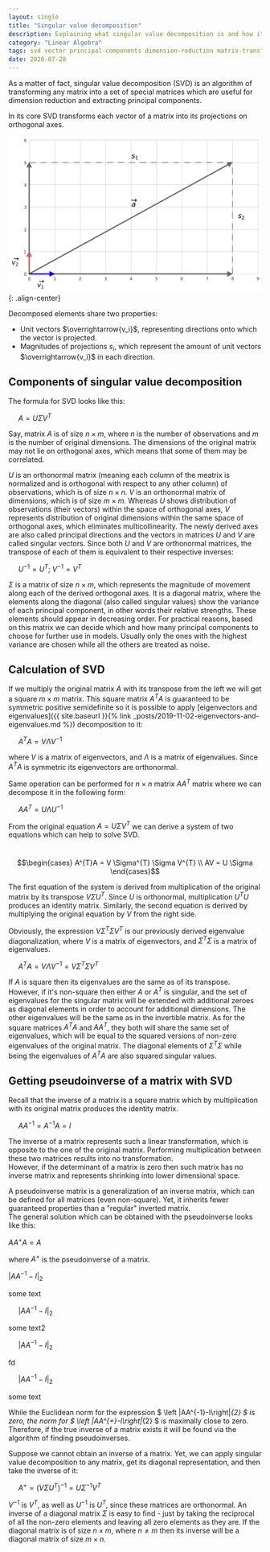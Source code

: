 ```yaml
---
layout: single
title: "Singular value decomposition"
description: Explaining what singular value decomposition is and how it is used
category: "Linear Algebra"
tags: svd vector principal-components dimension-reduction matrix-transformation matrix pseudoinverse inverse positive-definite-matrix symmertic-matrix
date: 2020-07-28
---
```

 
As a matter of fact, singular value decomposition (SVD) is an algorithm of transforming any matrix into a set of special matrices which are useful for dimension reduction and extracting principal components.
 
In its core SVD transforms each vector of a matrix into its projections on orthogonal axes.     
 
![](/assets/images/linear_algebra/simple_vector_decomposition.png){: .align-center}
 
Decomposed elements share two properties:     
 * Unit vectors $\overrightarrow{v_i}$, representing directions onto which the vector is projected.
 * Magnitudes of projections $s_i$, which represent the amount of unit vectors $\overrightarrow{v_i}$ in each direction.
 
## Components of singular value decomposition
 
The formula for SVD looks like this:
 
&nbsp;&nbsp;&nbsp;&nbsp;
$A = U \Sigma V^{T}$
 
Say, matrix $A$ is of size $n \times m$, where $n$ is the number of observations and $m$ is the number of original dimensions. The dimensions of the original matrix may not lie on orthogonal axes, which means that some of them may be correlated.  
 
$U$ is an orthonormal matrix (meaning each column of the meatrix is normalized and is orthogonal with respect to any other column) of observations, which is of size $n \times n$. $V$ is an orthonormal matrix of dimensions, which is of size $m \times m$. Whereas $U$ shows distribution of observations (their vectors) within the space of orthogonal axes, $V$ represents distribution of original dimensions within the same space of orthogonal axes, which eliminates multicollinearity. The newly derived axes are also called principal directions and the vectors in matrices $U$ and $V$ are called singular vectors. Since both $U$ and $V$ are orthonormal matrices, the transpose of each of them is equivalent to their respective inverses:
 
&nbsp;&nbsp;&nbsp;&nbsp;
$U^{-1} = U^{T}$; $V^{-1} = V^{T}$  
 
$\Sigma$ is a matrix of size $n \times m$, which represents the magnitude of movement along each of the derived orthogonal axes. It is a diagonal matrix, where the elements along the diagonal (also called singular values) show the variance of each principal component, in other words their relative strengths. These elements should appear in decreasing order. For practical reasons, based on this matrix we can decide which and how many principal components to choose for further use in models. Usually only the ones with the highest variance are chosen while all the others are treated as noise.    
 
## Calculation of SVD
 
If we multiply the original matrix $A$ with its transpose from the left we will get a square $m \times m$ matrix. This square matrix $A^{T}A$ is guaranteed to be symmetric positive semidefinite so it is possible to apply [eigenvectors and eigenvalues]({{ site.baseurl }}{% link _posts/2019-11-02-eigenvectors-and-eigenvalues.md %}) decomposition to it:
 
&nbsp;&nbsp;&nbsp;&nbsp;
$A^{T}A = V\Lambda V^{-1}$

where $V$ is a matrix of eigenvectors, and $\Lambda$ is a matrix of eigenvalues. Since $A^{T}A$ is symmetric its eigenvectors are orthonormal.
 
Same operation can be performed for $n \times n$ matrix $AA^{T}$ matrix where we can decompose it in the following form:
 
&nbsp;&nbsp;&nbsp;&nbsp;
$AA^{T} = U\Lambda U^{-1}$
 
From the original equation $A = U \Sigma V^{T}$ we can derive a system of two equations which can help to solve SVD.
 
&nbsp;&nbsp;&nbsp;&nbsp;
$$\begin{cases}
A^{T}A = V \Sigma^{T} \Sigma V^{T} \\
AV = U \Sigma
\end{cases}$$
 
The first equation of the system is derived from multiplication of the original matrix by its transpose $V \Sigma U^{T}$. Since $U$ is orthonormal, multiplication $U^{T}U$ produces an identity matrix. Similarly, the second equation is derived by multiplying the original equation by $V$ from the right side.
 
Obviously, the expression $V \Sigma^{T} \Sigma V^{T}$ is our previously derived eigenvalue diagonalization, where $V$ is a matrix of eigenvectors, and $\Sigma^{T} \Sigma$ is a matrix of eigenvalues.
 
&nbsp;&nbsp;&nbsp;&nbsp;
$A^{T}A = V\Lambda V^{-1} = V \Sigma^{T} \Sigma V^{T}$
 
If $A$ is square then its eigenvalues are the same as of its transpose. However, if it's non-square then either $A$ or $A^{T}$ is singular, and the set of eigenvalues for the singular matrix will be extended with additional zeroes as diagonal elements in order to account for additional dimensions. The other eigenvalues will be the same as in the invertible matrix. As for the square matrices $A^{T}A$ and $AA^{T}$, they both will share the same set of eigenvalues, which will be equal to the squared versions of non-zero eigenvalues of the original matrix. The diagonal elements of $\Sigma^{T} \Sigma$ while being the eigenvalues of $A^{T}A$ are also squared singular values.
 
## Getting pseudoinverse of a matrix with SVD
 
Recall that the inverse of a matrix is a square matrix which by multiplication with its original matrix produces the identity matrix.   
 
&nbsp;&nbsp;&nbsp;&nbsp;
$AA^{-1}=A^{-1}A=I$
 
The inverse of a matrix represents such a linear transformation, which is opposite to the one of the original matrix. Performing multiplication between these two matrices results into no transformation.<br>
However, if the determinant of a matrix is zero then such matrix has no inverse matrix and represents shrinking into lower dimensional space.
 
A pseudoinverse matrix is a generalization of an inverse matrix, which can be defined for all matrices (even non-square). Yet, it inherits fewer guaranteed properties than a "regular" inverted matrix.<br>
The general solution which can be obtained with the pseudoinverse looks like this:
 
$AA^{+}A=A$

where $A^{+}$ is the pseudoinverse of a matrix.

$|AA^{-1}-I|_{2}$

some text

&nbsp;&nbsp;&nbsp;&nbsp;
$\left |AA^{-1}-I\right|_{2}$

some text2

&nbsp;&nbsp;&nbsp;&nbsp;
$\lvert AA^{-1}-I\rvert_{2}$

fd

&nbsp;&nbsp;&nbsp;&nbsp;
$\lvert AA^{-1}-I\rvert _{2}$

some text

While the Euclidean norm for the expression $ \left |AA^{-1}-I\right|_{2} $ is zero, the norm for $ \left |AA^{+}-I\right|_{2} $ is maximally close to zero. Therefore, if the true inverse of a matrix exists it will be found via the algorithm of finding pseudoinverses.   
 
Suppose we cannot obtain an inverse of a matrix. Yet, we can apply singular value decomposition to any matrix, get its diagonal representation, and then take the inverse of it:
 
&nbsp;&nbsp;&nbsp;&nbsp;
$A^{+} = (V \Sigma U^{T})^{-1}=U \Sigma^{-1} V^{T}$
 
$V^{-1}$ is $V^{T}$, as well as $U^{-1}$ is $U^{T}$, since these matrices are orthonormal. An inverse of a diagonal matrix $\Sigma$ is easy to find - just by taking the reciprocal of all the non-zero elements and leaving all zero elements as they are. If the diagonal matrix is of size $n \times m$, where $n \ne m$ then its inverse will be a diagonal matrix of size $m \times n$.
